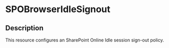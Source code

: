 # SPOBrowserIdleSignout

## Description

This resource configures an SharePoint Online Idle session sign-out policy.
